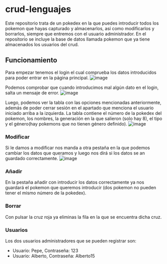 # crud-lenguajes
Este repositorio trata de un pokedex en la que puedes introducir todos los pokemon que hayas capturado y almacenarlos, así como modificarlos y borrarlos, siempre que entremos con el usuario administrador. En el repositorio se incluye la base de datos llamada pokemon que ya tiene almacenados los usuarios del crud.

## Funcionamiento
Para empezar tenemos el login el cual comprueba los datos introducidos para poder entrar en la página principal.
![image](https://user-images.githubusercontent.com/91873656/155381710-03716029-21d8-4941-a6d5-8140ffd66c6f.png)

Podemos comprobar que cuando introducimos mal algún dato en el login, salta un mensaje de error.
![image](https://user-images.githubusercontent.com/91873656/155383836-4b0ff0f3-e2d2-4c5b-9366-0d0f4bd19ae6.png)

Luego, podemos ver la tabla con las opciones mencionadas anteriormente, además de poder cerrar sesión en el apartado que menciona el usuario iniciado arriba a la izquierda. La tabla contiene el número de la pokedex del pokemon, los nombres, la generación en la que salieron (solo hay 8), el tipo y el género(hay pokemons que no tienen género definido). 
![image](https://user-images.githubusercontent.com/91873656/155384101-674a53d4-1820-4b71-b15d-73d793f03595.png)

### Modificar
Si le damos a modificar nos manda a otra pestaña en la que podemos cambiar los datos que queramos y luego nos dirá si los datos se an guardado correctamente.
![image](https://user-images.githubusercontent.com/91873656/155384906-fc680b76-094a-4d39-9a61-f5249beec93f.png)

### Añadir
En la pestaña añadir con introducir los datos correctamente ya nos guardará el pokemon que queremos introducir (dos pokemon no pueden tener el mismo número de la pokedex).

### Borrar 
Con pulsar la cruz roja ya eliminas la fila en la que se encuentra dicha cruz.

### Usuarios 
Los dos usuarios administradores que se pueden registrar son:
- Usuario: Pepe, Contraseña: 123
- Usuario: Alberto, Contraseña: Alberto15
